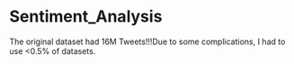 # Sentiment_Analysis

The original dataset had 16M Tweets!!!Due to some complications, I had to use <0.5% of datasets.
